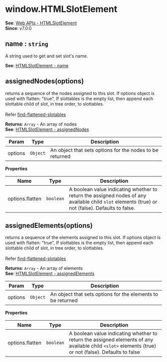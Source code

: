 
<a name="htmlslotelement" id="htmlslotelement"></a>

# window.HTMLSlotElement
**See**: [Web APIs - HTMLSlotElement](https://developer.mozilla.org/en-US/docs/Web/API/HTMLSlotElement)  
**Since**: v7.0.0  


<a name="htmlslotelement-name" id="htmlslotelement-name"></a>

## name : `string`
A string used to get and set slot's name.

**See**: [HTMLSlotElement - name](https://developer.mozilla.org/en-US/docs/Web/API/HTMLSlotElement/name)  


<a name="htmlslotelement-assignednodes" id="htmlslotelement-assignednodes"></a>

## assignedNodes(options)
returns a sequence of the nodes assigned to this slot. If options object is used with flatten: "true",
If slottables is the empty list, then append each slottable child of slot, in tree order, to slottables.<br></br>
Refer [find-flattened-slotables](https://dom.spec.whatwg.org/#find-flattened-slotables)

**Returns**: `Array` - An array of nodes  
**See**: [HTMLSlotElement - assignedNodes](https://developer.mozilla.org/en-US/docs/Web/API/HTMLSlotElement/assignedNodes)  

| Param | Type | Description |
| --- | --- | --- |
| options | `Object` | An object that sets options for the nodes to be returned |

**Properties**

| Name | Type | Description |
| --- | --- | --- |
| options.flatten | `boolean` | A boolean value indicating whether to return the assigned nodes of any available child `slot` elements (true) or not (false). Defaults to false. |



<a name="htmlslotelement-assignedelements" id="htmlslotelement-assignedelements"></a>

## assignedElements(options)
returns a sequence of the elements assigned to this slot. If options object is used with flatten: "true",
If slottables is the empty list, then append each slottable child of slot, in tree order, to slottables.<br></br>
Refer [find-flattened-slotables](https://dom.spec.whatwg.org/#find-flattened-slotables)

**Returns**: `Array` - An array of elements  
**See**: [HTMLSlotElement - assignedElements](https://developer.mozilla.org/en-US/docs/Web/API/HTMLSlotElement/assignedElements)  

| Param | Type | Description |
| --- | --- | --- |
| options | `Object` | An object that sets options for the elements to be returned |

**Properties**

| Name | Type | Description |
| --- | --- | --- |
| options.flatten | `boolean` | A boolean value indicating whether to return the assigned elements of any available child `<slot>` elements (true) or not (false). Defaults to false |


  